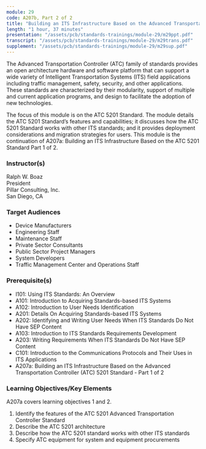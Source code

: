 ```yaml
---
module: 29
code: A207b, Part 2 of 2
title: "Building an ITS Infrastructure Based on the Advanced Transportation Controller (ATC) 5201 Standard - Part 2 of 2"
length: "1 hour, 37 minutes"
presentation: "/assets/pcb/standards-trainings/module-29/m29ppt.pdf"
transcript: "/assets/pcb/standards-trainings/module-29/m29trans.pdf"
supplement: "/assets/pcb/standards-trainings/module-29/m29sup.pdf"
---
```

The Advanced Transportation Controller (ATC) family of standards provides an open architecture hardware and software platform that can support a wide variety of Intelligent Transportation Systems (ITS) field applications including traffic management, safety, security, and other applications. These standards are characterized by their modularity, support of multiple and current application programs, and design to facilitate the adoption of new technologies.

The focus of this module is on the ATC 5201 Standard. The module details the ATC 5201 Standard’s features and capabilities; it discusses how the ATC 5201 Standard works with other ITS standards; and it provides deployment considerations and migration strategies for users. This module is the continuation of A207a: Building an ITS Infrastructure Based on the ATC 5201 Standard Part 1 of 2.

### Instructor(s)
Ralph W. Boaz  
President  
Pillar Consulting, Inc.  
San Diego, CA

### Target Audiences
* Device Manufacturers
* Engineering Staff
* Maintenance Staff
* Private Sector Consultants
* Public Sector Project Managers
* System Developers
* Traffic Management Center and Operations Staff

### Prerequisite(s)
* I101: Using ITS Standards: An Overview
* A101: Introduction to Acquiring Standards-based ITS Systems
* A102: Introduction to User Needs Identification
* A201: Details On Acquiring Standards-based ITS Systems
* A202: Identifying and Writing User Needs When ITS Standards Do Not Have SEP Content
* A103: Introduction to ITS Standards Requirements Development
* A203: Writing Requirements When ITS Standards Do Not Have SEP Content
* C101: Introduction to the Communications Protocols and Their Uses in ITS Applications
* A207a: Building an ITS Infrastructure Based on the Advanced Transportation Controller (ATC) 5201 Standard - Part 1 of 2

### Learning Objectives/Key Elements
A207a covers learning objectives 1 and 2.  

1. Identify the features of the ATC 5201 Advanced Transportation Controller Standard
2. Describe the ATC 5201 architecture
3. Describe how the ATC 5201 standard works with other ITS standards
4. Specify ATC equipment for system and equipment procurements 